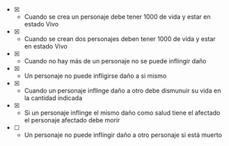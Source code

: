 - [x] - Cuando se crea un personaje debe tener 1000 de vida y estar en estado Vivo
- [x] - Cuando se crean dos personajes deben tener 1000 de vida y estar en estado Vivo
- [x] - Cuando no hay más de un personaje no se puede inflingir daño 
- [x] - Un personaje no puede infligirse daño a si mismo
- [x] - Cuando un personaje inflinge daño a otro debe dismunuir su vida en la cantidad indicada
- [x] - Si un personaje inflinge el mismo daño como salud tiene el afectado el personaje afectado debe morir 
- [ ] - Un personaje no puede inflingir daño a otro personaje si está muerto
